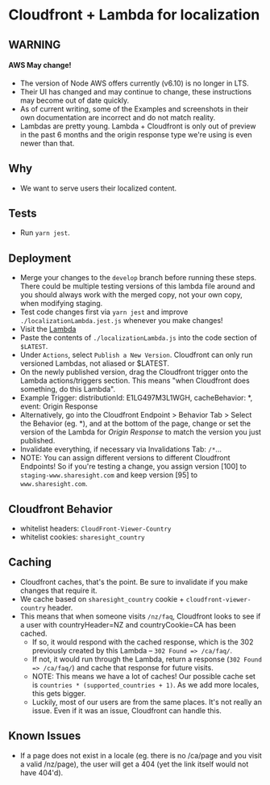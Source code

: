 # Cloudfront + Lambda for localization

## WARNING
#### AWS May change!
 - The version of Node AWS offers currently (v6.10) is no longer in LTS.
 - Their UI has changed and may continue to change, these instructions may become out of date quickly.
 - As of current writing, some of the Examples and screenshots in their own documentation are incorrect and do not match reality.
 - Lambdas are pretty young.  Lambda + Cloudfront is only out of preview in the past 6 months and the origin response type we're using is even newer than that.

## Why
  - We want to serve users their localized content.

## Tests
  - Run `yarn jest`.

## Deployment
  - Merge your changes to the `develop` branch before running these steps. There could be multiple testing versions of this lambda file around and you should always work with the merged copy, not your own copy, when modifying staging.
  - Test code changes first via `yarn jest` and improve `./localizationLambda.jest.js` whenever you make changes!
  - Visit the [Lambda](https://console.aws.amazon.com/lambda/home?region=us-east-1#/functions/localizeCloudfrontResponse/versions/$LATEST)
  - Paste the contents of `./localizationLambda.js` into the code section of `$LATEST`.
  - Under `Actions`, select `Publish a New Version`.  Cloudfront can only run versioned Lambdas, not aliased or $LATEST.
  - On the newly published version, drag the Cloudfront trigger onto the Lambda actions/triggers section.  This means "when Cloudfront does something, do this Lambda".
  - Example Trigger: distributionId: E1LG497M3L1WGH, cacheBehavior: \*, event: Origin Response
  - Alternatively, go into the Cloudfront Endpoint > Behavior Tab > Select the Behavior (eg. \*), and at the bottom of the page, change or set the version of the Lambda for *Origin Response* to match the version you just published.
  - Invalidate everything, if necessary via Invalidations Tab: `/*`...
  - NOTE: You can assign different versions to different Cloudfront Endpoints!  So if you're testing a change, you assign version [100] to `staging-www.sharesight.com` and keep version [95] to `www.sharesight.com`.

## Cloudfront Behavior
  - whitelist headers: `CloudFront-Viewer-Country`
  - whitelist cookies: `sharesight_country`

## Caching
  - Cloudfront caches, that's the point.  Be sure to invalidate if you make changes that require it.
  - We cache based on `sharesight_country` cookie + `cloudfront-viewer-country` header.
  - This means that when someone visits `/nz/faq`, Cloudfront looks to see if a user with countryHeader=NZ and countryCookie=CA has been cached.
    - If so, it would respond with the cached response, which is the 302 previously created by this Lambda – `302 Found => /ca/faq/`.
    - If not, it would run through the Lambda, return a response (`302 Found => /ca/faq/`) and cache that response for future visits.
    - NOTE: This means we have a lot of caches!  Our possible cache set is `countries * (supported_countries + 1)`.  As we add more locales, this gets bigger.
    - Luckily, most of our users are from the same places.  It's not really an issue.  Even if it was an issue, Cloudfront can handle this.

## Known Issues
  - If a page does not exist in a locale (eg. there is no /ca/page and you visit a valid /nz/page), the user will get a 404 (yet the link itself would not have 404'd).
